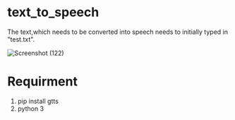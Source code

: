 # text_to_speech
The text,which needs to be converted into  speech needs to initially typed in "test.txt".

![Screenshot (122)](https://user-images.githubusercontent.com/81071871/112933517-a14ad280-913d-11eb-975d-f8b80b4e3d08.png)



# Requirment
1. pip install gtts
2. python 3 
